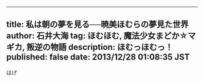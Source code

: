 ----
title: 私は朝の夢を見る──暁美ほむらの夢見た世界
author: 石井大海
tag: ほむほむ, 魔法少女まどか☆マギカ, 叛逆の物語
description: ほむっほむっ！
published: false
date: 2013/12/28 01:08:35 JST
----
ほげ
